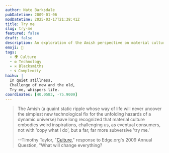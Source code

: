 ```yaml
---
author: Nate Barksdale
pubDatetime: 2009-01-06
modDatetime: 2025-03-17T21:38:41Z
title: Try me
slug: try-me
featured: false
draft: false
description: An exploration of the Amish perspective on material culture and technological change, highlighting their unique approach to consumption.
emoji: 🏡
tags:
  - 🌍 Culture
  - ⚙️ Technology
  - ⚒️ Blacksmiths
  - 🌀 Complexity
haiku: |
  In quiet stillness,  
  Challenge of new and the old,  
  Try me, whispers life.
coordinates: [40.0583, -75.9009]
---
```


> The Amish (a quaint static ripple whose way of life will never uncover the simplest new technological fix for the unfolding hazards of a dynamic universe) have long recognized that material culture embodies weird inspirations, challenging us, as eventual consumers, not with 'copy what I do', but a far, far more subversive 'try me.'
>
> --Timothy Taylor, "[Culture](https://www.google.com/search?q=%22Culture%22%20edge.org)," response to Edge.org's 2009 Annual Question, "What will change everything?
